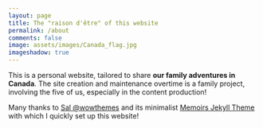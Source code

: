 ```yaml
---
layout: page
title: The "raison d'être" of this website 
permalink: /about
comments: false
image: assets/images/Canada_flag.jpg
imageshadow: true
---
```


This is a personal website, tailored to share **our family adventures in Canada**. The site creation and maintenance overtime is a family project, involving the five of us, especially in the content production!

Many thanks to <a href="https://www.wowthemes.net/donate/">Sal @wowthemes</a> and its minimalist <a href="https://github.com/wowthemesnet/jekyll-theme-memoirs">Memoirs Jekyll Theme</a> with which I quickly set up this website!